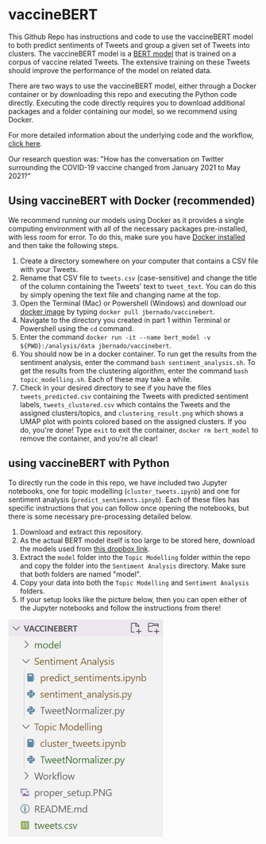 # vaccineBERT

This Github Repo has instructions and code to use the vaccineBERT model to both predict sentiments of Tweets and group a given set of Tweets into clusters. The vaccineBERT model is a [BERT model](https://towardsdatascience.com/bert-explained-state-of-the-art-language-model-for-nlp-f8b21a9b6270) that is trained on a corpus of vaccine related Tweets. The extensive training on these Tweets should improve the performance of the model on related data.  

There are two ways to use the vaccineBERT model, either through a Docker container or by downloading this repo and executing the Python code directly. Executing the code directly requires you to download additional packages and a folder containing our model, so we recommend using Docker.

For more detailed information about the underlying code and the workflow, [click here](https://github.com/julianbernado/vaccineBERT/tree/main/workflow).

Our research question was: "How has the conversation on Twitter surrounding the COVID-19 vaccine changed from January 2021 to May 2021?"

## Using vaccineBERT with Docker (recommended)

We recommend running our models using Docker as it provides a single computing environment with all of the necessary packages pre-installed, with less room for error. To do this, make sure you have [Docker installed](https://www.docker.com/get-started) and then take the following steps.

1. Create a directory somewhere on your computer that contains a CSV file with your Tweets.
2. Rename that CSV file to `tweets.csv` (case-sensitive) and change the title of the column containing the Tweets' text to `tweet_text`. You can do this by simply opening the text file and changing name at the top.
3. Open the Terminal (Mac) or Powershell (Windows) and download our [docker image](https://hub.docker.com/r/jbernado/vaccinebert) by typing `docker pull jbernado/vaccinebert`.
4. Navigate to the directory you created in part 1 within Terminal or Powershell using the `cd` command.
5. Enter the command `docker run -it --name bert_model -v ${PWD}:/analysis/data jbernado/vaccinebert`.
6. You should now be in a docker container. To run get the results from the sentiment analysis, enter the command `bash sentiment_analysis.sh`. To get the results from the clustering algorithm, enter the command `bash topic_modelling.sh`. Each of these may take a while.
7. Check in your desired directory to see if you have the files `tweets_predicted.csv` containing the Tweets with predicted sentiment labels, `tweets_clustered.csv` which contains the Tweets and the assigned clusters/topics, and `clustering_result.png` which shows a UMAP plot with points colored based on the assigned clusters. If you do, you're done! Type `exit` to exit the container, `docker rm bert_model` to remove the container, and you're all clear!

## using vaccineBERT with Python

To directly run the code in this repo, we have included two Jupyter notebooks, one for topic modelling (`cluster_tweets.ipynb`) and one for sentiment analysis (`predict_sentiments.ipnyb`). Each of these files has specific instructions that you can follow once opening the notebooks, but there is some necessary pre-processing detailed below.

1. Download and extract this repository.
2. As the actual BERT model itself is too large to be stored here, download the models used from [this dropbox link](https://www.dropbox.com/s/1vcsqk393pp6596/model.zip?dl=0).
3. Extract the `model` folder into the `Topic Modelling` folder within the repo and copy the folder into the `Sentiment Analysis` directory. Make sure that both folders are named "model".
4. Copy your data into both the `Topic Modelling` and `Sentiment Analysis` folders.
5. If your setup looks like the picture below, then you can open either of the Jupyter notebooks and follow the instructions from there!

![](proper_setup.PNG)
